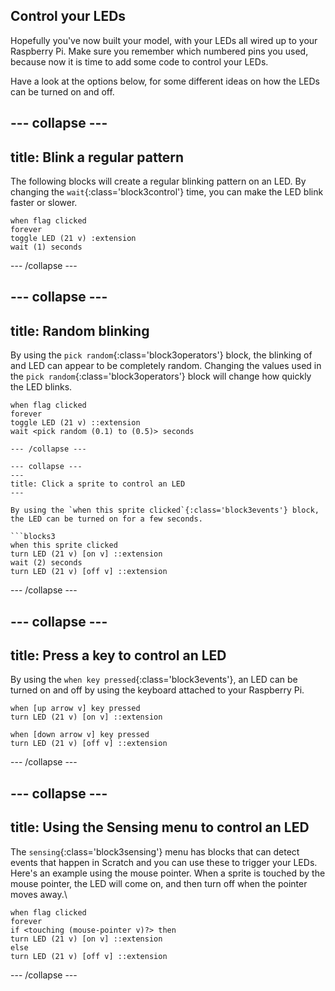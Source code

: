 ## Control your LEDs

Hopefully you've now built your model, with your LEDs all wired up to your Raspberry Pi. Make sure you remember which numbered pins you used, because now it is time to add some code to control your LEDs.

Have a look at the options below, for some different ideas on how the LEDs can be turned on and off.

--- collapse ---
---
title: Blink a regular pattern
---

The following blocks will create a regular blinking pattern on an LED. By changing the `wait`{:class='block3control'} time, you can make the LED blink faster or slower.

```blocks3
when flag clicked
forever
toggle LED (21 v) :extension
wait (1) seconds
```

--- /collapse ---

--- collapse ---
---
title: Random blinking
---

By using the `pick random`{:class='block3operators'} block, the blinking of and LED can appear to be completely random. Changing the values used in the `pick random`{:class='block3operators'} block will change how quickly the LED blinks.

```blocks3
when flag clicked
forever
toggle LED (21 v) ::extension
wait <pick random (0.1) to (0.5)> seconds

--- /collapse ---

--- collapse ---
---
title: Click a sprite to control an LED
---

By using the `when this sprite clicked`{:class='block3events'} block, the LED can be turned on for a few seconds.

```blocks3
when this sprite clicked
turn LED (21 v) [on v] ::extension
wait (2) seconds
turn LED (21 v) [off v] ::extension
```

--- /collapse ---

--- collapse ---
---
title: Press a key to control an LED
---

By using the `when key pressed`{:class='block3events'}, an LED can be turned on and off by using the keyboard attached to your Raspberry Pi.

```blocks3
when [up arrow v] key pressed
turn LED (21 v) [on v] ::extension

when [down arrow v] key pressed
turn LED (21 v) [off v] ::extension
```

--- /collapse ---

--- collapse ---
---
title: Using the Sensing menu to control an LED
---

The `sensing`{:class='block3sensing'} menu has blocks that can detect events that happen in Scratch and you can use these to trigger your LEDs. Here's an example using the mouse pointer. When a sprite is touched by the mouse pointer, the LED will come on, and then turn off when the pointer moves away.\

```blocks3
when flag clicked
forever
if <touching (mouse-pointer v)?> then
turn LED (21 v) [on v] ::extension
else
turn LED (21 v) [off v] ::extension
```



--- /collapse ---
